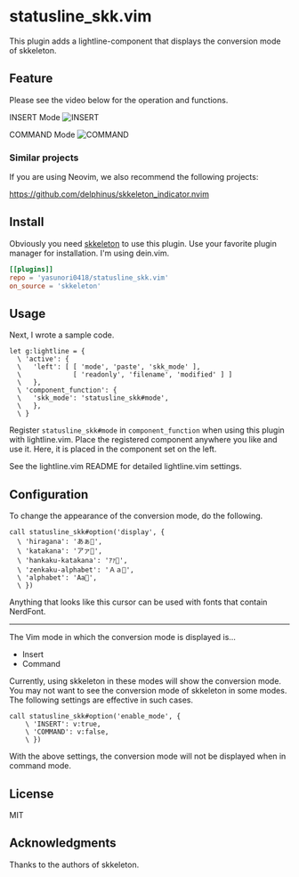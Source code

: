 # statusline_skk.vim

This plugin adds a lightline-component that displays the conversion mode of skkeleton.

## Feature

Please see the video below for the operation and functions.

INSERT Mode
![INSERT](https://user-images.githubusercontent.com/74786563/153974503-7dd17e3a-db6f-4a6d-b3c3-739f56c9a864.gif)

COMMAND Mode
![COMMAND](https://user-images.githubusercontent.com/74786563/153974556-71b5ce42-ed04-4225-9734-ca7ae4ca0648.gif)

### Similar projects

If you are using Neovim, we also recommend the following projects:

https://github.com/delphinus/skkeleton_indicator.nvim

## Install

Obviously you need [skkeleton][1] to use this plugin.
Use your favorite plugin manager for installation.
I'm using dein.vim.

```toml:lazy.toml
[[plugins]]
repo = 'yasunori0418/statusline_skk.vim'
on_source = 'skkeleton'
```

## Usage

Next, I wrote a sample code.

```vim:.vimrc
let g:lightline = {
  \ 'active': {
  \   'left': [ [ 'mode', 'paste', 'skk_mode' ],
  \             [ 'readonly', 'filename', 'modified' ] ]
  \   },
  \ 'component_function': {
  \   'skk_mode': 'statusline_skk#mode',
  \   },
  \ }
```

Register `statusline_skk#mode` in `component_function` when using this plugin with lightline.vim.
Place the registered component anywhere you like and use it.
Here, it is placed in the component set on the left.

See the lightline.vim README for detailed lightline.vim settings.

## Configuration

To change the appearance of the conversion mode, do the following.

```vim:.vimrc
call statusline_skk#option('display', {
  \ 'hiragana': 'あぁ󰗧',
  \ 'katakana': 'アァ󰗧',
  \ 'hankaku-katakana': 'ｱｧ󰗧',
  \ 'zenkaku-alphabet': 'Ａａ󰗧',
  \ 'alphabet': 'Aa󰗧',
  \ })
```

Anything that looks like this cursor can be used with fonts that contain NerdFont.

---

The Vim mode in which the conversion mode is displayed is…

- Insert
- Command

Currently, using skkeleton in these modes will show the conversion mode.
You may not want to see the conversion mode of skkeleton in some modes.
The following settings are effective in such cases.

```vim:.vimrc
call statusline_skk#option('enable_mode', {
    \ 'INSERT': v:true,
    \ 'COMMAND': v:false,
    \ })
```

With the above settings, the conversion mode will not be displayed when in command mode.

## License

MIT

## Acknowledgments

Thanks to the authors of skkeleton.

<!-- Links -->
[1]: https://github.com/vim-skk/skkeleton
